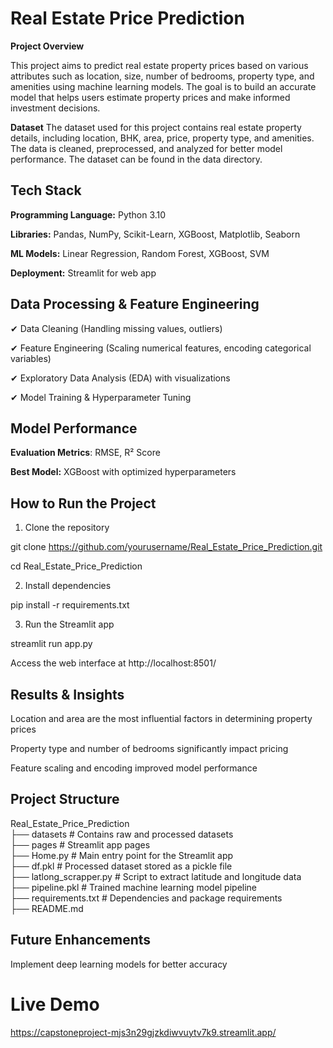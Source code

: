 # Real Estate Price Prediction

**Project Overview**

This project aims to predict real estate property prices based on various attributes such as location, size, number of bedrooms, property type, and amenities using machine learning models. The goal is to build an accurate model that helps users estimate property prices and make informed investment decisions.

**Dataset**
The dataset used for this project contains real estate property details, including location, BHK, area, price, property type, and amenities. The data is cleaned, preprocessed, and analyzed for better model performance. The dataset can be found in the data directory.

## Tech Stack

**Programming Language:** Python 3.10

**Libraries:** Pandas, NumPy, Scikit-Learn, XGBoost, Matplotlib, Seaborn

**ML Models:** Linear Regression, Random Forest, XGBoost, SVM

**Deployment:** Streamlit for web app

## Data Processing & Feature Engineering

✔ Data Cleaning (Handling missing values, outliers)

✔ Feature Engineering (Scaling numerical features, encoding categorical variables)

✔ Exploratory Data Analysis (EDA) with visualizations

✔ Model Training & Hyperparameter Tuning

## Model Performance

**Evaluation Metrics**: RMSE, R² Score

**Best Model:** XGBoost with optimized hyperparameters

## How to Run the Project

1. Clone the repository

git clone https://github.com/yourusername/Real_Estate_Price_Prediction.git  

cd Real_Estate_Price_Prediction  

2. Install dependencies

pip install -r requirements.txt  

3. Run the Streamlit app

streamlit run app.py  

Access the web interface at http://localhost:8501/

## Results & Insights

Location and area are the most influential factors in determining property prices

Property type and number of bedrooms significantly impact pricing

Feature scaling and encoding improved model performance

## Project Structure

Real_Estate_Price_Prediction  
 ├── datasets            # Contains raw and processed datasets  
 ├── pages               # Streamlit app pages  
 ├── Home.py                # Main entry point for the Streamlit app  
 ├── df.pkl                 # Processed dataset stored as a pickle file  
 ├── latlong_scrapper.py    # Script to extract latitude and longitude data  
 ├── pipeline.pkl           # Trained machine learning model pipeline  
 ├── requirements.txt       # Dependencies and package requirements  
 ├── README.md   

 ## Future Enhancements
 
Implement deep learning models for better accuracy

# Live Demo

https://capstoneproject-mjs3n29gjzkdiwvuytv7k9.streamlit.app/
